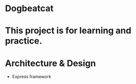 # Dogbeatcat

# This project is for learning and practice.

# Architecture & Design

* Express framework
